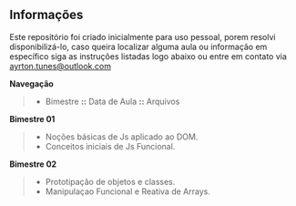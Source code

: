 ## **Informações**

Este repositório foi criado inicialmente para uso pessoal, porem resolvi disponibilizá-lo, caso queira localizar alguma aula ou informação em específico siga as instruções listadas logo abaixo ou entre em contato via ayrton.tunes@outlook.com

 **Navegação**
> - Bimestre **::** Data de Aula **::** Arquivos  

**Bimestre 01** 
> - Noções  básicas de Js aplicado ao DOM. 
> - Conceitos iniciais de Js Funcional.

**Bimestre 02**
> -  Prototipação de objetos e classes.
> -  Manipulaçao Funcional e Reativa de Arrays.

